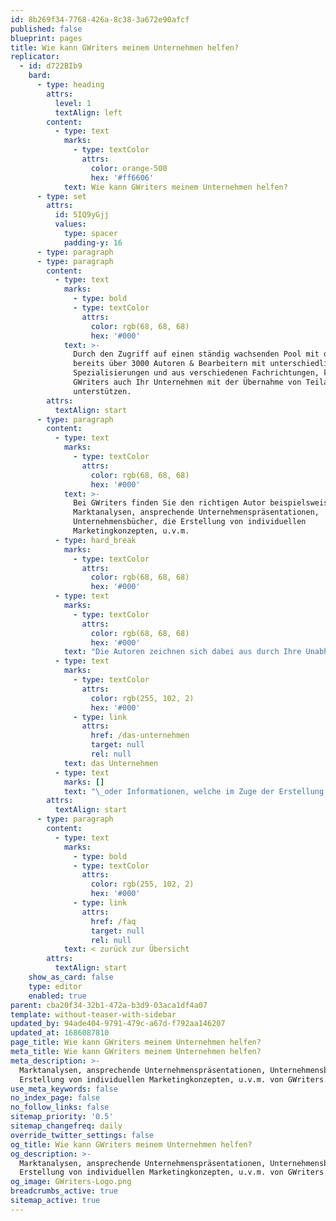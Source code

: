 ```yaml
---
id: 8b269f34-7768-426a-8c38-3a672e90afcf
published: false
blueprint: pages
title: Wie kann GWriters meinem Unternehmen helfen?
replicator:
  - id: d722BIb9
    bard:
      - type: heading
        attrs:
          level: 1
          textAlign: left
        content:
          - type: text
            marks:
              - type: textColor
                attrs:
                  color: orange-500
                  hex: '#ff6606'
            text: Wie kann GWriters meinem Unternehmen helfen?
      - type: set
        attrs:
          id: 5IQ9yGjj
          values:
            type: spacer
            padding-y: 16
      - type: paragraph
      - type: paragraph
        content:
          - type: text
            marks:
              - type: bold
              - type: textColor
                attrs:
                  color: rgb(68, 68, 68)
                  hex: '#000'
            text: >-
              Durch den Zugriff auf einen ständig wachsenden Pool mit derzeit
              bereits über 3000 Autoren & Bearbeitern mit unterschiedlichen
              Spezialisierungen und aus verschiedenen Fachrichtungen, kann
              GWriters auch Ihr Unternehmen mit der Übernahme von Teilaufgaben
              unterstützen.
        attrs:
          textAlign: start
      - type: paragraph
        content:
          - type: text
            marks:
              - type: textColor
                attrs:
                  color: rgb(68, 68, 68)
                  hex: '#000'
            text: >-
              Bei GWriters finden Sie den richtigen Autor beispielsweise für
              Marktanalysen, ansprechende Unternehmenspräsentationen,
              Unternehmensbücher, die Erstellung von individuellen
              Marketingkonzepten, u.v.m.
          - type: hard_break
            marks:
              - type: textColor
                attrs:
                  color: rgb(68, 68, 68)
                  hex: '#000'
          - type: text
            marks:
              - type: textColor
                attrs:
                  color: rgb(68, 68, 68)
                  hex: '#000'
            text: "Die Autoren zeichnen sich dabei aus durch Ihre Unabhängigkeit von Dritten und Ihre Objektivität. Weiterhin bringen sie die richtigen Kompetenzen mit und es werden nur Autoren ausgewählt, welche auf dem angeforderten Themengebiet auch die entsprechende Expertise aufweisen. Ein letzter wichtiger Punkt ist die Vertraulichkeit. Keine internen Informationen über\_"
          - type: text
            marks:
              - type: textColor
                attrs:
                  color: rgb(255, 102, 2)
                  hex: '#000'
              - type: link
                attrs:
                  href: /das-unternehmen
                  target: null
                  rel: null
            text: das Unternehmen
          - type: text
            marks: []
            text: "\_oder Informationen, welche im Zuge der Erstellung der Ausarbeitung gewonnen werden, werden an Dritte weitergegeben. Die kompletten Nutzungsrechte der wissenschaftlich fundierten Ausarbeitung gehen an das Unternehmen über."
        attrs:
          textAlign: start
      - type: paragraph
        content:
          - type: text
            marks:
              - type: bold
              - type: textColor
                attrs:
                  color: rgb(255, 102, 2)
                  hex: '#000'
              - type: link
                attrs:
                  href: /faq
                  target: null
                  rel: null
            text: < zurück zur Übersicht
        attrs:
          textAlign: start
    show_as_card: false
    type: editor
    enabled: true
parent: cba20f34-32b1-472a-b3d9-03aca1df4a07
template: without-teaser-with-sidebar
updated_by: 94ade404-9791-479c-a67d-f792aa146207
updated_at: 1686087810
page_title: Wie kann GWriters meinem Unternehmen helfen?
meta_title: Wie kann GWriters meinem Unternehmen helfen?
meta_description: >-
  Marktanalysen, ansprechende Unternehmenspräsentationen, Unternehmensbücher,
  Erstellung von individuellen Marketingkonzepten, u.v.m. von GWriters.de.
use_meta_keywords: false
no_index_page: false
no_follow_links: false
sitemap_priority: '0.5'
sitemap_changefreq: daily
override_twitter_settings: false
og_title: Wie kann GWriters meinem Unternehmen helfen?
og_description: >-
  Marktanalysen, ansprechende Unternehmenspräsentationen, Unternehmensbücher,
  Erstellung von individuellen Marketingkonzepten, u.v.m. von GWriters.de.
og_image: GWriters-Logo.png
breadcrumbs_active: true
sitemap_active: true
---
```

